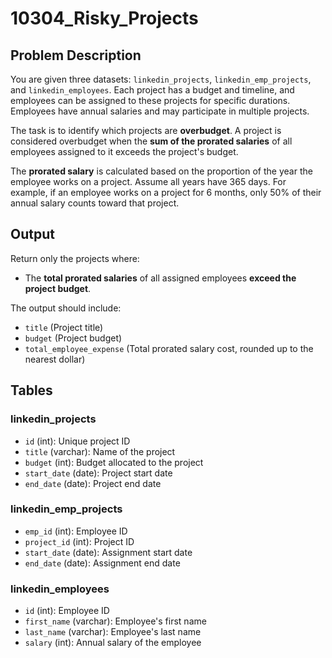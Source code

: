 # 10304_Risky_Projects

## Problem Description

You are given three datasets: `linkedin_projects`, `linkedin_emp_projects`, and `linkedin_employees`. Each project has a budget and timeline, and employees can be assigned to these projects for specific durations. Employees have annual salaries and may participate in multiple projects.

The task is to identify which projects are **overbudget**. A project is considered overbudget when the **sum of the prorated salaries** of all employees assigned to it exceeds the project's budget.

The **prorated salary** is calculated based on the proportion of the year the employee works on a project. Assume all years have 365 days. For example, if an employee works on a project for 6 months, only 50% of their annual salary counts toward that project.

## Output

Return only the projects where:
- The **total prorated salaries** of all assigned employees **exceed the project budget**.

The output should include:
- `title` (Project title)
- `budget` (Project budget)
- `total_employee_expense` (Total prorated salary cost, rounded up to the nearest dollar)

## Tables

### linkedin_projects
- `id` (int): Unique project ID
- `title` (varchar): Name of the project
- `budget` (int): Budget allocated to the project
- `start_date` (date): Project start date
- `end_date` (date): Project end date

### linkedin_emp_projects
- `emp_id` (int): Employee ID
- `project_id` (int): Project ID
- `start_date` (date): Assignment start date
- `end_date` (date): Assignment end date

### linkedin_employees
- `id` (int): Employee ID
- `first_name` (varchar): Employee's first name
- `last_name` (varchar): Employee's last name
- `salary` (int): Annual salary of the employee
